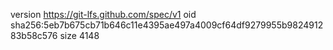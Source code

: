 version https://git-lfs.github.com/spec/v1
oid sha256:5eb7b675cb71b646c11e4395ae497a4009cf64df9279955b982491283b58c576
size 4148
